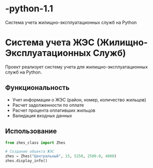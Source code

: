 # -python-1.1
Система учета жилищно-эксплуатационных служб на Python
# Система учета ЖЭС (Жилищно-Эксплуатационных Служб)

Проект реализует систему учета для жилищно-эксплуатационных служб на Python.

## Функциональность

- Учет информации о ЖЭС (район, номер, количество жильцов)
- Расчет задолженности по оплате
- Расчет процента оплативших жильцов
- Валидация входных данных

## Использование

```python
from zhes_class import Zhes

# Создание объекта ЖЭС
zhes = Zhes("Центральный", 15, 5250, 2500.0, 4800)
zhes.display_info()
